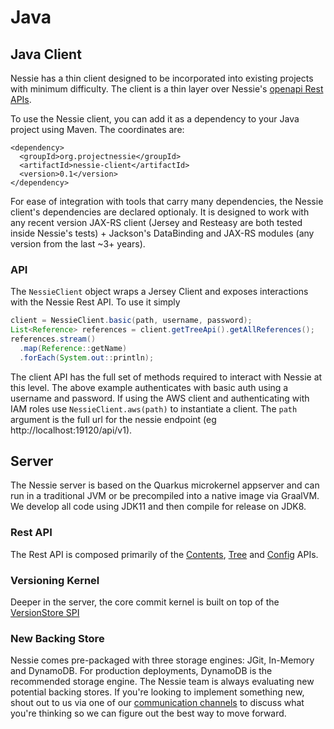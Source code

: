 # Java

## Java Client

Nessie has a thin client designed to be incorporated into existing projects with minimum 
difficulty. The client is a thin layer over Nessie's [openapi Rest APIs](rest.md).

To use the Nessie client, you can add it as a dependency to your Java project using 
Maven. The coordinates are:

```
<dependency>
  <groupId>org.projectnessie</groupId>
  <artifactId>nessie-client</artifactId>
  <version>0.1</version>
</dependency> 
```

For ease of integration with tools that carry many dependencies, the Nessie client's 
dependencies are declared optionaly. It is designed to work with 
any recent version JAX-RS client (Jersey and Resteasy are both tested inside Nessie's 
tests) + Jackson's DataBinding and JAX-RS modules (any version from the last ~3+ years).


### API

The `NessieClient` object wraps a Jersey Client and exposes interactions with the Nessie Rest API. To use it simply

```java
client = NessieClient.basic(path, username, password);
List<Reference> references = client.getTreeApi().getAllReferences();
references.stream()
  .map(Reference::getName)
  .forEach(System.out::println);
```

The client API has the full set of methods required to interact with Nessie at this level. The above example
authenticates with basic auth using a username and password. If using the AWS client and authenticating with IAM roles
use `NessieClient.aws(path)` to instantiate a client. The `path` argument is the full url for the nessie endpoint (eg
http://localhost:19120/api/v1).

## Server
The Nessie server is based on the Quarkus microkernel appserver and can run in a traditional 
JVM or be precompiled into a native image via GraalVM. We develop all code using JDK11 and then compile for release on JDK8.

### Rest API 
The Rest API is composed primarily of the [Contents](https://github.com/projectnessie/nessie/blob/main/model/src/main/java/com/dremio/nessie/api/ContentsApi.java), [Tree](https://github.com/projectnessie/nessie/blob/main/model/src/main/java/com/dremio/nessie/api/TreeApi.java) and [Config](https://github.com/projectnessie/nessie/blob/main/model/src/main/java/com/dremio/nessie/api/ConfigApi.java) APIs.

### Versioning Kernel
Deeper in the server, the core commit kernel is built on top of the [VersionStore SPI](https://github.com/projectnessie/nessie/blob/main/versioned/spi/src/main/java/com/dremio/nessie/versioned/VersionStore.java)  

### New Backing Store

Nessie comes pre-packaged with three storage engines: JGit, In-Memory and DynamoDB. 
For production deployments, DynamoDB is the recommended storage engine. The Nessie 
team is always evaluating new potential backing stores. If you're looking to implement 
something new, shout out to us via one of our [communication channels](index.md) to 
discuss what you're thinking so we can figure out the best way to move forward. 